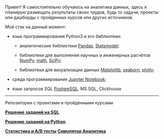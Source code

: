 Привет! Я самостоятельно обучаюсь на аналитика данных, здесь я планирую размещать результаты своих трудов, будь то задачи, проекты или дашборды с пройденных курсов или других источников.

Мой стэк на данный момент:

* язык программирования Python3 и его библиотеки:

    + аналитические библиотеки [Pandas](https://pandas.pydata.org/), [Statsmodel](https://www.statsmodels.org/stable/index.html);

    + библиотеки для выполнения научных и инженерных расчётов [NumPy](https://numpy.org/), [math](https://docs.python.org/3/library/math.html), [SciPy](https://scipy.org/);

    + библиотеки для визуализации данных [Matplotlib](https://matplotlib.org/), [seaborn](https://seaborn.pydata.org/), [plotly](https://plotly.com/python/);

* среда программирования [Jupyter Notebook](https://jupyter.org/);

* язык запросов SQL [PostgreSQL](https://www.postgresql.org/), MS SQL, Clickhouse

-----------------------------
Репозитории с проектами и пройденными курсами


**[Решение заданий на SQL](https://github.com/Vershinin-Artem/-SQL-Simulator---lab.karpov.courses)**

**[Решение заданий на Python](https://github.com/Vershinin-Artem/-Python-)**

**[Статистика и A/B тесты](https://github.com/Vershinin-Artem/Stat_and_A-B)**
**[Симулятор Аналитика](https://github.com/Vershinin-Artem/-Data_Analyst_Simulator)**

